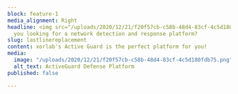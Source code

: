 ```yaml
---
block: feature-1
media_alignment: Right
headline: <img src="/uploads/2020/12/21/f20f57cb-c58b-48d4-83cf-4c5d180fdb75.png"><br>Are
  you looking for a network detection and response platform?
slug: lastlinereplacement
content: xorlab's Active Guard is the perfect platform for you!
media:
  image: "/uploads/2020/12/21/f20f57cb-c58b-48d4-83cf-4c5d180fdb75.png"
  alt_text: ActiveGuard Defense Platform
published: false

---
```

